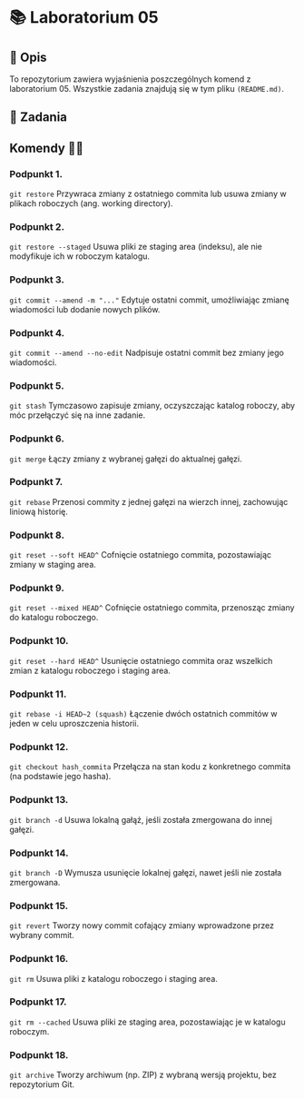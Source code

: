 # 📚 Laboratorium 05

## 📝 Opis
To repozytorium zawiera wyjaśnienia poszczególnych komend z laboratorium 05. Wszystkie zadania znajdują się w tym pliku `(README.md)`.

## 📂 Zadania


##  Komendy 🧑‍💻

### Podpunkt 1. 
`git restore`
Przywraca zmiany z ostatniego commita lub usuwa zmiany w plikach roboczych (ang. working directory).

### Podpunkt 2. 
`git restore --staged`
Usuwa pliki ze staging area (indeksu), ale nie modyfikuje ich w roboczym katalogu.

### Podpunkt 3. 
`git commit --amend -m "..."`
Edytuje ostatni commit, umożliwiając zmianę wiadomości lub dodanie nowych plików.

### Podpunkt 4. 
`git commit --amend --no-edit`
Nadpisuje ostatni commit bez zmiany jego wiadomości.

### Podpunkt 5. 
`git stash`
Tymczasowo zapisuje zmiany, oczyszczając katalog roboczy, aby móc przełączyć się na inne zadanie.

### Podpunkt 6. 
`git merge`
Łączy zmiany z wybranej gałęzi do aktualnej gałęzi.

### Podpunkt 7. 
`git rebase`
Przenosi commity z jednej gałęzi na wierzch innej, zachowując liniową historię.

### Podpunkt 8. 
`git reset --soft HEAD^`
Cofnięcie ostatniego commita, pozostawiając zmiany w staging area.

### Podpunkt 9. 
`git reset --mixed HEAD^`
Cofnięcie ostatniego commita, przenosząc zmiany do katalogu roboczego.

### Podpunkt 10. 
`git reset --hard HEAD^`
Usunięcie ostatniego commita oraz wszelkich zmian z katalogu roboczego i staging area.

### Podpunkt 11. 
`git rebase -i HEAD~2 (squash)`
Łączenie dwóch ostatnich commitów w jeden w celu uproszczenia historii.

### Podpunkt 12. 
`git checkout hash_commita`
Przełącza na stan kodu z konkretnego commita (na podstawie jego hasha).

### Podpunkt 13. 
`git branch -d`
Usuwa lokalną gałąź, jeśli została zmergowana do innej gałęzi.

### Podpunkt 14. 
`git branch -D`
Wymusza usunięcie lokalnej gałęzi, nawet jeśli nie została zmergowana.

### Podpunkt 15. 
`git revert`
Tworzy nowy commit cofający zmiany wprowadzone przez wybrany commit.

### Podpunkt 16. 
`git rm`
Usuwa pliki z katalogu roboczego i staging area.

### Podpunkt 17. 
`git rm --cached`
Usuwa pliki ze staging area, pozostawiając je w katalogu roboczym.

### Podpunkt 18. 
`git archive`
Tworzy archiwum (np. ZIP) z wybraną wersją projektu, bez repozytorium Git.
